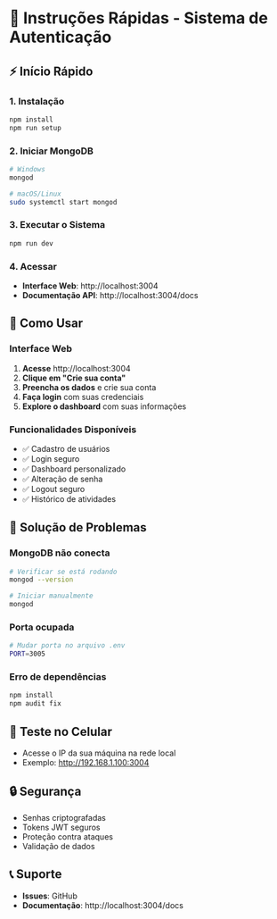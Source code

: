 # 🚀 Instruções Rápidas - Sistema de Autenticação

## ⚡ Início Rápido

### 1. Instalação
```bash
npm install
npm run setup
```

### 2. Iniciar MongoDB
```bash
# Windows
mongod

# macOS/Linux
sudo systemctl start mongod
```

### 3. Executar o Sistema
```bash
npm run dev
```

### 4. Acessar
- **Interface Web**: http://localhost:3004
- **Documentação API**: http://localhost:3004/docs

## 🎯 Como Usar

### Interface Web
1. **Acesse** http://localhost:3004
2. **Clique em "Crie sua conta"**
3. **Preencha os dados** e crie sua conta
4. **Faça login** com suas credenciais
5. **Explore o dashboard** com suas informações

### Funcionalidades Disponíveis
- ✅ Cadastro de usuários
- ✅ Login seguro
- ✅ Dashboard personalizado
- ✅ Alteração de senha
- ✅ Logout seguro
- ✅ Histórico de atividades

## 🔧 Solução de Problemas

### MongoDB não conecta
```bash
# Verificar se está rodando
mongod --version

# Iniciar manualmente
mongod
```

### Porta ocupada
```bash
# Mudar porta no arquivo .env
PORT=3005
```

### Erro de dependências
```bash
npm install
npm audit fix
```

## 📱 Teste no Celular
- Acesse o IP da sua máquina na rede local
- Exemplo: http://192.168.1.100:3004

## 🔒 Segurança
- Senhas criptografadas
- Tokens JWT seguros
- Proteção contra ataques
- Validação de dados

## 📞 Suporte
- **Issues**: GitHub
- **Documentação**: http://localhost:3004/docs 
